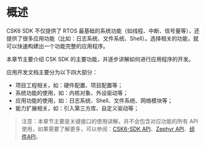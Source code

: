 # 概述

CSK6 SDK 不仅提供了 RTOS 最基础的系统功能（如线程、中断、信号量等），还提供了很多应用功能（比如：日志系统、文件系统、Shell）。选择相关的功能，就可以快速构建出一个功能完整的应用程序。


本章节主要介绍 CSK SDK 的主要功能，并逐步讲解如何进行应用程序的开发。

应用开发文档主要分为以下四大部分：

* 项目工程相关，如：硬件配置、项目配置等；
* 系统功能的使用，如：内核对象、外设驱动等；
* 应用功能的使用，如：日志系统、Shell、文件系统、网络模块等；
* 能力扩展相关，如：引入第三方库、自定义驱动等；

> 注意：本章节主要是关键接口的使用讲解，并不会包含对应功能的所有 API 使用，如果需要了解更多，可以参阅：[CSK6-SDK API]()、[Zephyr API]()、[组件API]()。

